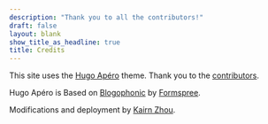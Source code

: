 ```yaml
---
description: "Thank you to all the contributors!"
draft: false
layout: blank
show_title_as_headline: true
title: Credits
---
```


This site uses the [Hugo Apéro](https://github.com/hugo-apero/) theme. Thank you to the [contributors](https://hugo-apero-docs.netlify.app/contributors/).

Hugo Apéro is Based on [Blogophonic](https://github.com/formspree/blogophonic-hugo) by [Formspree](https://formspree.io).

Modifications and deployment by [Kairn Zhou](https://www.kairnzhou.com/).